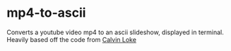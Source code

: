 # mp4-to-ascii
Converts a youtube video mp4 to an ascii slideshow, displayed in terminal.
Heavily based off the code from [Calvin Loke](https://github.com/CalvinLoke/bad-apple)
